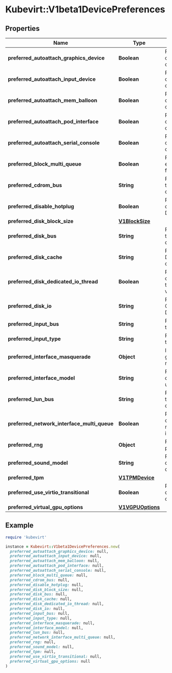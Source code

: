 # Kubevirt::V1beta1DevicePreferences

## Properties

| Name | Type | Description | Notes |
| ---- | ---- | ----------- | ----- |
| **preferred_autoattach_graphics_device** | **Boolean** | PreferredAutoattachGraphicsDevice optionally defines the preferred value of AutoattachGraphicsDevice | [optional] |
| **preferred_autoattach_input_device** | **Boolean** | PreferredAutoattachInputDevice optionally defines the preferred value of AutoattachInputDevice | [optional] |
| **preferred_autoattach_mem_balloon** | **Boolean** | PreferredAutoattachMemBalloon optionally defines the preferred value of AutoattachMemBalloon | [optional] |
| **preferred_autoattach_pod_interface** | **Boolean** | PreferredAutoattachPodInterface optionally defines the preferred value of AutoattachPodInterface | [optional] |
| **preferred_autoattach_serial_console** | **Boolean** | PreferredAutoattachSerialConsole optionally defines the preferred value of AutoattachSerialConsole | [optional] |
| **preferred_block_multi_queue** | **Boolean** | PreferredBlockMultiQueue optionally enables the vhost multiqueue feature for virtio disks. | [optional] |
| **preferred_cdrom_bus** | **String** | PreferredCdromBus optionally defines the preferred bus for Cdrom Disk devices. | [optional] |
| **preferred_disable_hotplug** | **Boolean** | PreferredDisableHotplug optionally defines the preferred value of DisableHotplug | [optional] |
| **preferred_disk_block_size** | [**V1BlockSize**](V1BlockSize.md) |  | [optional] |
| **preferred_disk_bus** | **String** | PreferredDiskBus optionally defines the preferred bus for Disk Disk devices. | [optional] |
| **preferred_disk_cache** | **String** | PreferredCache optionally defines the DriverCache to be used by Disk devices. | [optional] |
| **preferred_disk_dedicated_io_thread** | **Boolean** | PreferredDedicatedIoThread optionally enables dedicated IO threads for Disk devices using the virtio bus. | [optional] |
| **preferred_disk_io** | **String** | PreferredIo optionally defines the QEMU disk IO mode to be used by Disk devices. | [optional] |
| **preferred_input_bus** | **String** | PreferredInputBus optionally defines the preferred bus for Input devices. | [optional] |
| **preferred_input_type** | **String** | PreferredInputType optionally defines the preferred type for Input devices. | [optional] |
| **preferred_interface_masquerade** | **Object** | InterfaceMasquerade connects to a given network using netfilter rules to nat the traffic. | [optional] |
| **preferred_interface_model** | **String** | PreferredInterfaceModel optionally defines the preferred model to be used by Interface devices. | [optional] |
| **preferred_lun_bus** | **String** | PreferredLunBus optionally defines the preferred bus for Lun Disk devices. | [optional] |
| **preferred_network_interface_multi_queue** | **Boolean** | PreferredNetworkInterfaceMultiQueue optionally enables the vhost multiqueue feature for virtio interfaces. | [optional] |
| **preferred_rng** | **Object** | Rng represents the random device passed from host | [optional] |
| **preferred_sound_model** | **String** | PreferredSoundModel optionally defines the preferred model for Sound devices. | [optional] |
| **preferred_tpm** | [**V1TPMDevice**](V1TPMDevice.md) |  | [optional] |
| **preferred_use_virtio_transitional** | **Boolean** | PreferredUseVirtioTransitional optionally defines the preferred value of UseVirtioTransitional | [optional] |
| **preferred_virtual_gpu_options** | [**V1VGPUOptions**](V1VGPUOptions.md) |  | [optional] |

## Example

```ruby
require 'kubevirt'

instance = Kubevirt::V1beta1DevicePreferences.new(
  preferred_autoattach_graphics_device: null,
  preferred_autoattach_input_device: null,
  preferred_autoattach_mem_balloon: null,
  preferred_autoattach_pod_interface: null,
  preferred_autoattach_serial_console: null,
  preferred_block_multi_queue: null,
  preferred_cdrom_bus: null,
  preferred_disable_hotplug: null,
  preferred_disk_block_size: null,
  preferred_disk_bus: null,
  preferred_disk_cache: null,
  preferred_disk_dedicated_io_thread: null,
  preferred_disk_io: null,
  preferred_input_bus: null,
  preferred_input_type: null,
  preferred_interface_masquerade: null,
  preferred_interface_model: null,
  preferred_lun_bus: null,
  preferred_network_interface_multi_queue: null,
  preferred_rng: null,
  preferred_sound_model: null,
  preferred_tpm: null,
  preferred_use_virtio_transitional: null,
  preferred_virtual_gpu_options: null
)
```


